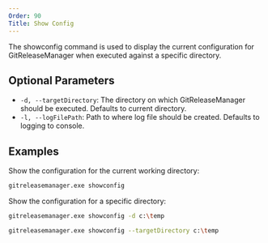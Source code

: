 ```yaml
---
Order: 90
Title: Show Config
---
```


The showconfig command is used to display the current configuration for
GitReleaseManager when executed against a specific directory.

## **Optional Parameters**

- `-d, --targetDirectory`: The directory on which GitReleaseManager should be
    executed. Defaults to current directory.
- `-l, --logFilePath`: Path to where log file should be created. Defaults to
    logging to console.

## **Examples**

Show the configuration for the current working directory:

```bash
gitreleasemanager.exe showconfig
```

Show the configuration for a specific directory:

```bash
gitreleasemanager.exe showconfig -d c:\temp

gitreleasemanager.exe showconfig --targetDirectory c:\temp
```
